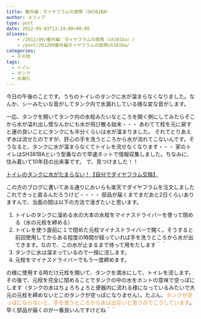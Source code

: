 ```yaml
---
title: 番外編：ダイヤフラムの故障（SH381BA）
author: スフィア
type: post
date: 2012-09-03T13:24:00+00:00
aliases:
    - /2012/09/番外編：ダイヤフラムの故障（sh381ba）/
    - /post/201209番外編ダイヤフラムの故障sh381ba/
categories:
  - その他
tags:
  - トイレ
  - タンク
  - 水漏れ
---
```

今日の午後のことです。うちのトイレのタンクに水が溜まらなくなりました。なんか、シーみたいな音がしてタンク内で水漏れしている様な変な音がします。 


 一応、タンクを開いてタンク内の水栓みたいなところを開く側にしてみたらそこから水が溢れ出し壁なんかにも水が飛び散る始末・・・
あわてて栓を元に戻すと運の良いことにタンクにも半分くらいは水が溜まりました。
それでとりあえず水は流せたのですが、肝心の手を洗うところから水が流れてこないんです。そうなると、タンクに水が溜まらなくてトイレを流せなくなります・・・
家のトイレはSH381BAという型番なので早速ネットで情報収集しました。ちなみに、住み着いて10年目の出来事です。
で、見つけました！！

 [トイレのタンクに水がたまらない！【自分でダイヤフラム交換】](http://syogakuseinosyokutaku.ti-da.net/e3404431.html)

この方のブログに書いてある通りにおいらも楽天でダイヤフラムを注文しましたこれできっと直るんだろうけど・・・・
部品が届くまでまだあと2日くらいありますんで、当面の間は以下の方法で凌ぎたいと思います。
1. トイレのタンクに溜める水の大本の水栓をマイナスドライバーを使って閉める（水の元栓を締める）
1. トイレを使う直前に１で閉めた元栓マイナスドライバーで開く。そうすると前回使用してからある程度の時間が経っていれば手を洗うところから水が出てきます。なので、この水が止まるまで待って用をたします＾＾
1. タンクに水は溜まっているので一揆に流します。
1. 元栓をマイナスドライバーでもう一度締めます。

の様に使用する時だけ元栓を開いて、タンクを満水にして、トイレを流します。その後で、元栓を完全に閉めることでタンクの中の水をホントの意味で空っぽにします（タンクの水はちょろちょろと便器内に流れる様になっているみたいで大元の元栓を締めないとこのタンクが空っぽになりません）。たぶん、<span style="color: #e69138;">タンクが空っぽにならないと、手を洗うところから水は出ないと思うのでこうしています</span>。
早く部品が届くのが一番良いんですけどね＾＾
